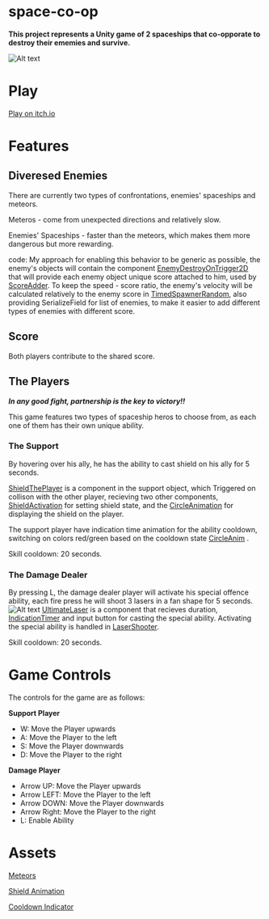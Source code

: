 # space-co-op
**This project represents a Unity game of 2 spaceships that co-opporate to destroy their ememies and survive.**

![Alt text](Assets/Screenshots/ScreenShot%20Main.png)
# Play
[Play on itch.io](https://barakdf.itch.io/space-bros)
# Features
## Diveresed Enemies
There are currently two types of confrontations, enemies' spaceships and meteors.

Meteros - come from unexpected directions and relatively slow.

Enemies' Spaceships - faster than the meteors, which makes them more dangerous but more rewarding.

code:
My approach for enabling this behavior to be generic as possible, the enemy's objects will contain the component [EnemyDestroyOnTrigger2D](Assets/Scripts/3-collisions/EnemyDestroyOnTrigger2D.cs) that will provide each enemy object unique score attached to him, used by [ScoreAdder](Assets/Scripts/3-collisions/ScoreAdder.cs).
To keep the speed - score ratio, the enemy's velocity will be calculated relatively to the enemy score in [TimedSpawnerRandom](Assets/Scripts/2-spawners/TimedSpawnerRandom.cs), also providing SerializeField for list of enemies, to make it easier to add different types of enemies with different score.

## Score
Both players contribute to the shared score.

## The Players
***In any good fight, partnership is the key to victory!!***

This game features two types of spaceship heros to choose from, as each one of them has their own unique ability.



### The Support
By hovering over his ally, he has the ability to cast shield on his ally for 5 seconds.

[ShieldThePlayer](Assets/Scripts/3-collisions/ShieldThePlayer.cs) is a component in the support object, which Triggered on collison with the other player, recieving two other components, [ShieldActivation](Assets/Scripts/3-collisions/shieldActivation.cs) for setting shield state, and the [CircleAnimation](Assets/IrregularCircleUI/Scripts/CircleAnimation.cs) for displaying the shield on the player.

The support player have indication time animation for the ability cooldown, switching on colors red/green based on the cooldown state [CircleAnim](https://github.com/barakdf/space-co-op/blob/cee9295eaaf48a1fc725319ca9c23af8ba3a458e/Assets/ProudLlama/Circle%20Generator/Demo/CircleAnim.cs) . 

Skill cooldown: 20 seconds.

### The Damage Dealer

By pressing L, the damage dealer player will activate his special offence ability, each fire press he will shoot 3 lasers in a fan shape for 5 seconds.
![Alt text](Assets/Screenshots/Screenshot%20Laser.png)
[UltimateLaser](Assets/Scripts/3-collisions/UltimateLaser.cs) is a component that recieves duration, [IndicationTimer](Assets/ProudLlama/Circle%20Generator/Demo/CircleAnim.cs) and input button for casting the special ability.
Activating the special ability is handled in [LaserShooter](Assets/Scripts/2-spawners/LaserShooter.cs).

Skill cooldown: 20 seconds.

# Game Controls
The controls for the game are as follows:

**Support Player**

- W: Move the Player upwards
- A: Move the Player to the left
- S: Move the Player downwards
- D: Move the Player to the right

**Damage Player**

- Arrow UP: Move the Player upwards
- Arrow LEFT: Move the Player to the left
- Arrow DOWN: Move the Player downwards
- Arrow Right: Move the Player to the right
- L: Enable Ability

# Assets
[Meteors](https://assetstore.unity.com/packages/2d/gui/icons/hand-painted-icons-102396)

[Shield Animation](https://assetstore.unity.com/packages/tools/gui/irregular-circle-ui-animation-163132)

[Cooldown Indicator](https://assetstore.unity.com/packages/tools/gui/circle-generator-213175)

